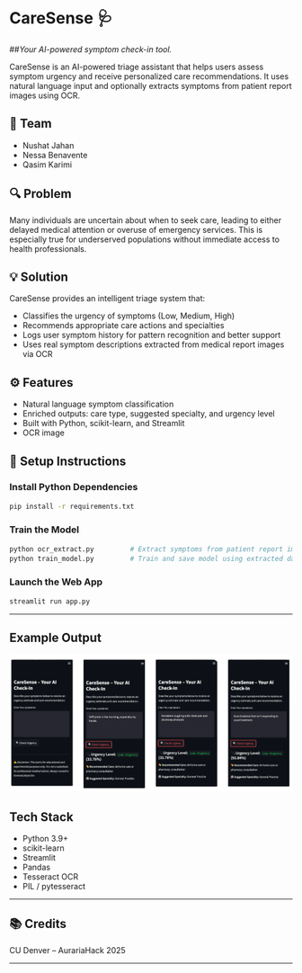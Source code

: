 # CareSense 🩺
##*Your AI-powered symptom check-in tool.*

CareSense is an AI-powered triage assistant that helps users assess symptom urgency and receive personalized care recommendations. It uses natural language input and optionally extracts symptoms from patient report images using OCR.


## 👥 Team
- Nushat Jahan
- Nessa Benavente
- Qasim Karimi


## 🔍 Problem
Many individuals are uncertain about when to seek care, leading to either delayed medical attention or overuse of emergency services. This is especially true for underserved populations without immediate access to health professionals.


## 💡 Solution
CareSense provides an intelligent triage system that:
- Classifies the urgency of symptoms (Low, Medium, High)
- Recommends appropriate care actions and specialties
- Logs user symptom history for pattern recognition and better support
- Uses real symptom descriptions extracted from medical report images via OCR 

## ⚙️ Features
- Natural language symptom classification
- Enriched outputs: care type, suggested specialty, and urgency level
- Built with Python, scikit-learn, and Streamlit
- OCR image

## 🧪 Setup Instructions

### Install Python Dependencies

```bash
pip install -r requirements.txt
```

### Train the Model

```bash
python ocr_extract.py         # Extract symptoms from patient report images
python train_model.py         # Train and save model using extracted data
```

### Launch the Web App

```bash
streamlit run app.py
```
---

## Example Output

![Example Output Screenshot](./assets/screenshots/results.png)

## Tech Stack

- Python 3.9+
- scikit-learn
- Streamlit
- Pandas
- Tesseract OCR
- PIL / pytesseract

---

## 📚 Credits
CU Denver – AurariaHack 2025

---
